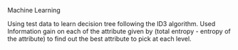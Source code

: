 Machine Learning

Using test data to learn decision tree following the ID3 algorithm. 
Used Information gain on each of the attribute given by (total entropy - entropy of the attribute) to find out the best attribute to pick at each level.
